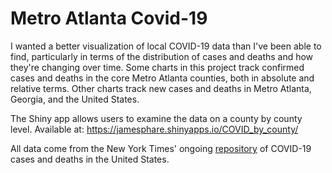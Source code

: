 # Metro Atlanta Covid-19

I wanted a better visualization of local COVID-19 data than I've been able to 
find, particularly in terms of the distribution of cases and deaths
and how they're changing over time. Some charts in this project track confirmed 
cases and deaths in the core Metro Atlanta counties, both in absolute and 
relative terms. Other charts track new cases and deaths in Metro Atlanta, 
Georgia, and the United States.

The Shiny app allows users to examine the data on a county by county level. Available at: https://jamesphare.shinyapps.io/COVID_by_county/

All data come from the New York Times' ongoing [repository](https://github.com/nytimes/covid-19-data) of COVID-19 cases and
deaths in the United States.
